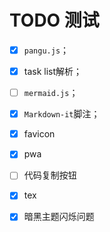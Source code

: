 # TODO 测试

- [x] `pangu.js`；
- [x] task list解析；
- [ ] `mermaid.js`；
- [x] `Markdown-it`脚注；
- [x] favicon
- [x] pwa
- [ ] 代码复制按钮
- [x] tex
- [x] 暗黑主题闪烁问题


